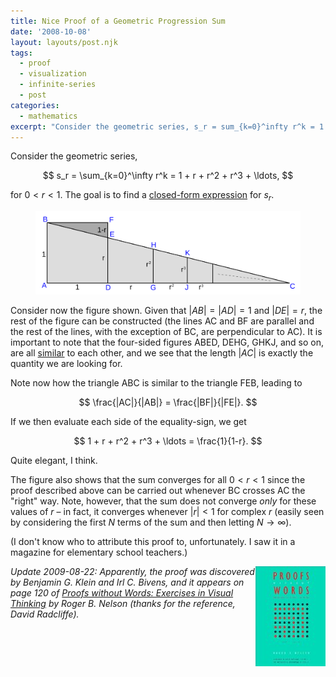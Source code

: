 ```yaml
---
title: Nice Proof of a Geometric Progression Sum
date: '2008-10-08'
layout: layouts/post.njk
tags:
  - proof
  - visualization
  - infinite-series
  - post
categories:
  - mathematics
excerpt: "Consider the geometric series, s_r = sum_{k=0}^infty r^k = 1 + r + r^2 + r^3 + ..., for\_0 < r < 1. The goal is to find a closed-form expression for s_r. [...]"
---
```

Consider the geometric series,

$$
s_r = \sum_{k=0}^\infty r^k = 1 + r + r^2 + r^3 + \ldots,
$$

for $0 < r < 1$. The goal is to find a [closed-form expression](http://en.wikipedia.org/wiki/Closed-form_expression) for $s_r$.

<figure>
  <img src="/media/geoprog.svg" alt="Visual proof of a geometric progression sum" class="img-responsive">
</figure>

Consider now the figure shown. Given that $|AB|=|AD|=1$ and $|DE|=r$, the rest of the figure can be constructed (the lines AC and BF are parallel and the rest of the lines, with the exception of BC, are perpendicular to AC). It is important to note that the four-sided figures ABED, DEHG, GHKJ, and so on, are all [similar](http://en.wikipedia.org/wiki/Similarity_(geometry)) to each other, and we see that the length $|AC|$ is exactly the quantity we are looking for.

Note now how the triangle ABC is similar to the triangle FEB, leading to

$$
\frac{|AC|}{|AB|} = \frac{|BF|}{|FE|}.
$$

If we then evaluate each side of the equality-sign, we get

$$
1 + r + r^2 + r^3 + \ldots = \frac{1}{1-r}.
$$

Quite elegant, I think.

The figure also shows that the sum converges for all $0 < r < 1$ since the proof described above can be carried out whenever BC crosses AC the "right" way. Note, however, that the sum does not converge *only* for these values of $r$ &ndash; in fact, it converges whenever $|r| < 1$ for complex $r$ (easily seen by considering the first $N$ terms of the sum and then letting $N \rightarrow \infty$).

(I don't know who to attribute this proof to, unfortunately. I saw it in a magazine for elementary school teachers.)

<div style="float: right;"><a href="https://en.wikipedia.org/wiki/Special:BookSources/0883857006"><img src="/media/books/pww1.jpg" alt=""></a></div>

*Update 2009-08-22: Apparently, the proof was discovered by Benjamin G. Klein and Irl C. Bivens, and it appears on page 120 of <a href="https://en.wikipedia.org/wiki/Special:BookSources/0883857006">Proofs without Words: Exercises in Visual Thinking</a> by Roger B. Nelson (thanks for the reference, David Radcliffe).*
